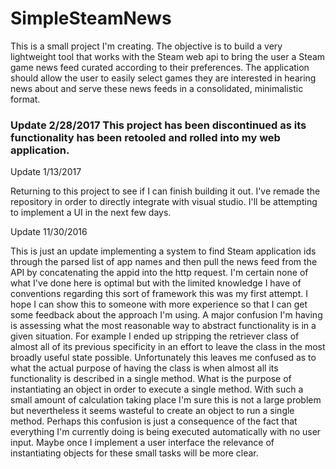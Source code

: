 # SimpleSteamNews
This is a small project I'm creating. The objective is to build a very lightweight tool that works with the Steam web api to bring the user a Steam game news feed curated according to their preferences. The application should allow the user to easily select games they are interested in hearing news about and serve these news feeds in a consolidated, minimalistic format.

<h3>Update 2/28/2017
This project has been discontinued as its functionality has been retooled and rolled into my web application.</h3>



Update 1/13/2017

Returning to this project to see if I can finish building it out. I've remade the repository in order to directly integrate with visual studio. I'll be attempting to implement a UI in the next few days.

Update 11/30/2016

This is just an update implementing a system to find Steam application ids through the parsed list of app names and then pull the news feed from the API by concatenating the appid into the http request. I'm certain none of what I've done here is optimal but with the limited knowledge I have of conventions regarding this sort of framework this was my first attempt. I hope I can show this to someone with more experience so that I can get some feedback about the approach I'm using. A major confusion I'm having is assessing what the most reasonable way to abstract functionality is in a given situation. For example I ended up stripping the retriever class of almost all of its previous specificity in an effort to leave the class in the most broadly useful state possible. Unfortunately this leaves me confused as to what the actual purpose of having the class is when almost all its functionality is described in a single method. What is the purpose of instantiating an object in order to execute a single method. With such a small amount of calculation taking place I'm sure this is not a large problem but nevertheless it seems wasteful to create an object to run a single method. Perhaps this confusion is just a consequence of the fact that everything I'm currently doing is being executed automatically with no user input. Maybe once I implement a user interface the relevance of instantiating objects for these small tasks will be more clear.
